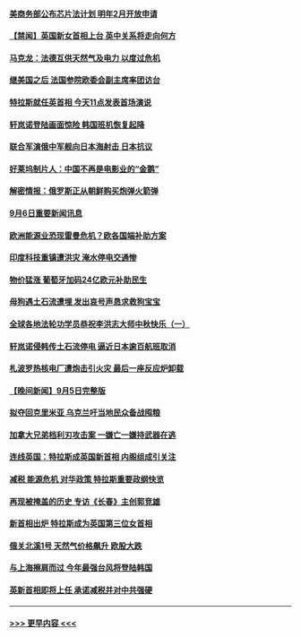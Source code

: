 #### [美商务部公布芯片法计划 明年2月开放申请](../pages/prog202/a103519863.md?t=09070151) 
#### [【禁闻】英国新女首相上台 英中关系将走向何方](../pages/prog202/a103519882.md?t=09070151) 
#### [马克龙：法德互供天然气及电力 以度过危机](../pages/prog202/a103519845.md?t=09070151) 
#### [继美国之后 法国参院欧委会副主席率团访台](../pages/prog202/a103519827.md?t=09070151) 
#### [特拉斯就任英首相 今天11点发表首场演说](../pages/prog202/a103519809.md?t=09070151) 
#### [轩岚诺登陆画面惊险 韩国班机恢复起降](../pages/prog202/a103519769.md?t=09070151) 
#### [联合军演俄中军舰向日本海射击 日本抗议](../pages/prog202/a103519700.md?t=09070151) 
#### [好莱坞制片人：中国不再是电影业的“金鹅”](../pages/prog202/a103519715.md?t=09070151) 
#### [解密情报：俄罗斯正从朝鲜购买炮弹火箭弹](../pages/prog202/a103519708.md?t=09070151) 
#### [9月6日重要新闻讯息](../pages/prog202/a103519680.md?t=09070151) 
#### [欧洲能源业恐现雷曼危机？欧各国端补助方案](../pages/prog202/a103519697.md?t=09070151) 
#### [印度科技重镇遭洪灾 淹水停电交通惨](../pages/prog202/a103519657.md?t=09070151) 
#### [物价猛涨 葡萄牙加码24亿欧元补助民生](../pages/prog202/a103519644.md?t=09070151) 
#### [母狗遇土石流遭埋 发出哀号声恳求救狗宝宝](../pages/prog202/a103519618.md?t=09070151) 
#### [全球各地法轮功学员恭祝李洪志大师中秋快乐（一）](../pages/prog202/a103519474.md?t=09070151) 
#### [轩岚诺侵韩传土石流停电 逼近日本逾百航班取消](../pages/prog202/a103519583.md?t=09070151) 
#### [札波罗热核电厂遭炮击引火灾 最后一座反应炉卸载](../pages/prog202/a103519568.md?t=09070151) 
#### [【晚间新闻】9月5日完整版](../pages/prog202/a103519399.md?t=09070151) 
#### [拟夺回克里米亚 乌克兰吁当地民众备战囤粮](../pages/prog202/a103519525.md?t=09070151) 
#### [加拿大兄弟档利刃攻击案 一嫌亡一嫌持武器在逃](../pages/prog202/a103519451.md?t=09070151) 
#### [连线英国：特拉斯成英国新首相 内阁组成引关注](../pages/prog202/a103519452.md?t=09070151) 
#### [减税 能源危机 对华政策 特拉斯重要政纲快览](../pages/prog202/a103519331.md?t=09070151) 
#### [再现被掩盖的历史 专访《长春》主创郭竞雄](../pages/prog202/a103519340.md?t=09070151) 
#### [新首相出炉 特拉斯成为英国第三位女首相](../pages/prog202/a103519327.md?t=09070151) 
#### [俄关北溪1号 天然气价格飙升 欧股大跌](../pages/prog202/a103519342.md?t=09070151) 
#### [与上海擦肩而过 今年最强台风将登陆韩国](../pages/prog202/a103519335.md?t=09070151) 
#### [英新首相即将上任 承诺减税并对中共强硬](../pages/prog202/a103519273.md?t=09070151) 

----
#### [ >>> 更早内容 <<< ](../indexes/prog202-earlier.md)
